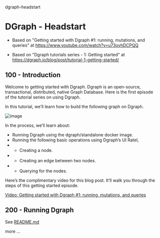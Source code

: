 dgraph-headstart
# DGraph - Headstart

- Based on "Getting started with Dgraph #1: running, mutations, and queries" at https://www.youtube.com/watch?v=u73ovhDCPQQ

- Based on "Dgraph tutorials series - 1: Getting started" at https://dgraph.io/blog/post/tutorial-1-getting-started/

## 100 - Introduction

Welcome to getting started with Dgraph. Dgraph is an open-source, transactional, distributed, native Graph Database. Here is the first episode of the tutorial series on using Dgraph.

In this tutorial, we’ll learn how to build the following graph on Dgraph.

![image](https://user-images.githubusercontent.com/12828104/118938625-250b8900-b94f-11eb-988e-357bdfe0c078.png)

In the process, we’ll learn about:

- Running Dgraph using the dgraph/standalone docker image.
- Running the following basic operations using Dgraph’s UI Ratel,
- - Creating a node.
- - Creating an edge between two nodes.
- - Querying for the nodes.

Here’s the complimentary video for this blog post. It’ll walk you through the steps of this getting started episode.

[Video: Getting started with Dgraph #1: running, mutations, and queries](https://youtu.be/u73ovhDCPQQ)

## 200 - Running Dgraph

See [README.md](./200/README.md)

more ...
